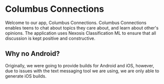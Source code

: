 # Columbus Connections
Welcome to our app, Columbus Connections. Columbus Connections enables teens to
chat about topics they care about, and learn about other's opinions. The application uses Nexosis Classification ML to ensure that all discussion is kept positive and constructive.

## Why no Android?
Originally, we were going to provide builds for Android and iOS, however, due
to issues with the text messaging tool we are using, we are only able to generate
iOS builds.
